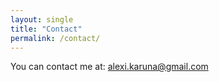```yaml
---
layout: single
title: "Contact"
permalink: /contact/
---
```


You can contact me at: <a href="mailto:alexi&#64;structuralartistry&#46;dev">alexi.karuna&#64;gmail&#46;com</a>
